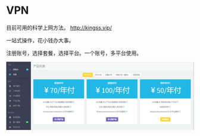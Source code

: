 # VPN
目前可用的科学上网方法。
http://kingss.vip/

一站式操作，花小钱办大事。

注册账号，选择套餐，选择平台。一个账号，多平台使用。

![vpn](./kingss.png)